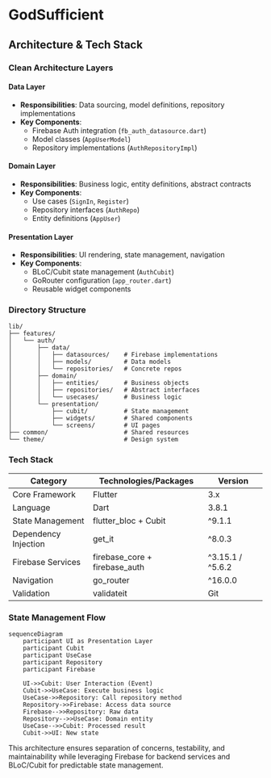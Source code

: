 # GodSufficient

## Architecture & Tech Stack

### Clean Architecture Layers

#### Data Layer
- **Responsibilities**: Data sourcing, model definitions, repository implementations
- **Key Components**:
  - Firebase Auth integration (`fb_auth_datasource.dart`)
  - Model classes (`AppUserModel`)
  - Repository implementations (`AuthRepositoryImpl`)

#### Domain Layer
- **Responsibilities**: Business logic, entity definitions, abstract contracts
- **Key Components**:
  - Use cases (`SignIn`, `Register`)
  - Repository interfaces (`AuthRepo`)
  - Entity definitions (`AppUser`)

#### Presentation Layer
- **Responsibilities**: UI rendering, state management, navigation
- **Key Components**:
  - BLoC/Cubit state management (`AuthCubit`)
  - GoRouter configuration (`app_router.dart`)
  - Reusable widget components

### Directory Structure
```plaintext
lib/
├── features/
│   └── auth/
│       ├── data/
│       │   ├── datasources/    # Firebase implementations
│       │   ├── models/         # Data models
│       │   └── repositories/   # Concrete repos
│       ├── domain/
│       │   ├── entities/       # Business objects
│       │   ├── repositories/   # Abstract interfaces
│       │   └── usecases/       # Business logic
│       └── presentation/
│           ├── cubit/          # State management
│           ├── widgets/        # Shared components
│           └── screens/        # UI pages
├── common/                     # Shared resources
└── theme/                      # Design system
```

### Tech Stack

| Category           | Technologies/Packages       | Version   |
|--------------------|-----------------------------|-----------|
| Core Framework     | Flutter                     | 3.x       |
| Language           | Dart                        | 3.8.1     |
| State Management   | flutter_bloc + Cubit        | ^9.1.1    |
| Dependency Injection | get_it                    | ^8.0.3    |
| Firebase Services  | firebase_core + firebase_auth | ^3.15.1 / ^5.6.2 |
| Navigation         | go_router                   | ^16.0.0   |
| Validation         | validateit                  | Git       |

### State Management Flow
```mermaid
sequenceDiagram
    participant UI as Presentation Layer
    participant Cubit
    participant UseCase
    participant Repository
    participant Firebase
    
    UI->>Cubit: User Interaction (Event)
    Cubit->>UseCase: Execute business logic
    UseCase->>Repository: Call repository method
    Repository->>Firebase: Access data source
    Firebase-->>Repository: Raw data
    Repository-->>UseCase: Domain entity
    UseCase-->>Cubit: Processed result
    Cubit->>UI: New state
```

This architecture ensures separation of concerns, testability, and maintainability while leveraging Firebase for backend services and BLoC/Cubit for predictable state management.
